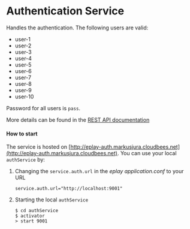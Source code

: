 # Authentication Service
Handles the authentication. The following users are valid:
- user-1
- user-2
- user-3
- user-4
- user-5
- user-6
- user-7
- user-8
- user-9
- user-10

Password for all users is `pass`.

More details can be found in the [REST API documentation](http://eplay-auth.markusjura.cloudbees.net)

#### How to start
The service is hosted on [http://eplay-auth.markusjura.cloudbees.net](http://eplay-auth.markusjura.cloudbees.net). You can use your local
`authService` by:

1. Changing the `service.auth.url` in the *eplay application.conf* to your URL
    ```
    service.auth.url="http://localhost:9001"
    ```

2. Starting the local `authService`
    ```
    $ cd authService
    $ activator
    > start 9001
    ```